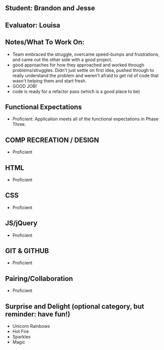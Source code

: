 ## Student: Brandon and Jesse
## Evaluator: Louisa
## Notes/What To Work On:

- Team embraced the struggle, overcame speed-bumps and frustrations, and came out the other side with a good project.
- good approaches for how they approached and worked through problems/struggles. Didn't just settle on first idea, pushed through to really understand the problem and weren't afraid to get rid of code that wasn't helping them and start fresh.
- GOOD JOB!
- code is ready for a refactor pass (which is a good place to be)

## Functional Expectations

* Proficient: Application meets all of the functional expectations in Phase Three.


## COMP RECREATION / DESIGN

* Proficient  


## HTML

* Proficient  


## CSS

* Proficient  


## JS/jQuery

* Proficient  


## GIT & GITHUB

* Proficient  

## Pairing/Collaboration
  
* Proficient  

## Surprise and Delight (optional category, but reminder: have fun!)

* Unicorn Rainbows  
* Hot Fire  
* Sparkles  
* Magic  
